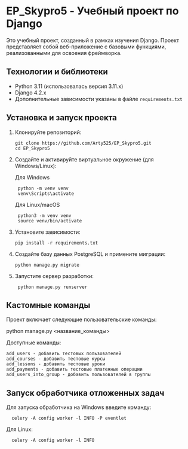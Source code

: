 # EP_Skypro5 - Учебный проект по Django

Это учебный проект, созданный в рамках изучения Django. Проект представляет собой веб-приложение с базовыми функциями, реализованными для освоения фреймворка.

## Технологии и библиотеки

- Python 3.11 (использовалась версия 3.11.x)
- Django 4.2.x
- Дополнительные зависимости указаны в файле `requirements.txt`

## Установка и запуск проекта

1. Клонируйте репозиторий:
   
       git clone https://github.com/Arty525/EP_Skypro5.git
       cd EP_Skypro5

3. Создайте и активируйте виртуальное окружение (для Windows/Linux):

    Для Windows

        python -m venv venv
        venv\Scripts\activate

    Для Linux/macOS
   
        python3 -m venv venv
        source venv/bin/activate
   
5. Установите зависимости:

       pip install -r requirements.txt
   
7. Создайте базу данных PostgreSQL и примените миграции:

       python manage.py migrate
   
9. Запустите сервер разработки:

        python manage.py runserver

## Кастомные команды
Проект включает следующие пользовательские команды:

python manage.py <название_команды>

Доступные команды:

    add_users - добавить тестовых пользователей
    add_courses - добавить тестовые курсы
    add_lessons - добавить тестовые уроки
    add_payments - добавить тестовые платежные операции
    add_users_into_group - добавить пользователей в группы

## Запуск обработчика отложенных задач
Для запуска обработчика на Windows введите команду:

      celery -A config worker -l INFO -P eventlet

Для Linux:

      celery -A config worker -l INFO
